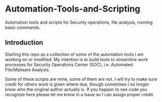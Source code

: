 # Automation-Tools-and-Scripting
Automation tools and scripts for Security operations, file analysis, running basic commands. 

## Introduction
Starting this repo as a collection of some of the automation tools I am working on or modified. My intention is to build tools to streamline work processes for Security Operations Center (SOC), i.e. Automated File/Malware Analysis.

Some of these scripts are mine, some of them are not.
I will try to make sure credit for others work is given where due, though sometimes I no longer know who the original author actually is. If you happen to see code you recognize here please let me know in a Issue so I can assign proper credit.

